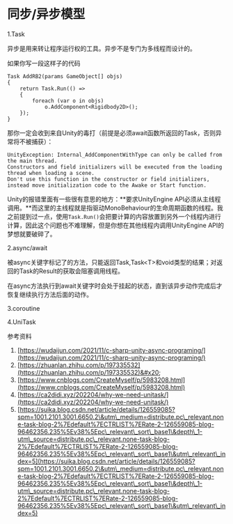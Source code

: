 # 同步/异步模型

1.Task

异步是用来转让程序运行权的工具。异步不是专门为多线程而设计的。

如果你写一段这样子的代码

```
Task AddRB2(params GameObject[] objs)
{
    return Task.Run(() =>
    {
        foreach (var o in objs)
            o.AddComponent<Rigidbody2D>();
    });
}
```

那你一定会收到来自Unity的毒打（前提是必须await函数所返回的Task，否则异常将不被捕获）：

```
UnityException: Internal_AddComponentWithType can only be called from the main thread.
Constructors and field initializers will be executed from the loading thread when loading a scene.
Don't use this function in the constructor or field initializers, instead move initialization code to the Awake or Start function.
```

Unity的报错里面有一些很有意思的地方：**要求UnityEngine API必须从主线程调用。**而这里的主线程就是指驱动MonoBehaviour的生命周期函数的线程。我之前提到过一点，使用`Task.Run()`会把要计算的内容放置到另外一个线程内进行计算，因此这个问题也不难理解，但是你想在其他线程内调用UnityEngine API的梦想就要破碎了。

2.async/await

被async关键字标记了的方法，只能返回Task,Task\<T>和void类型的结果；对返回的Task的Result的获取会阻塞调用线程。

在async方法执行到await关键字时会处于挂起的状态，直到该异步动作完成后才恢复继续执行方法后面的动作。

3.coroutine

4.UniTask

参考资料

1. [https://wudaijun.com/2021/11/c-sharp-unity-async-programing/](https://wudaijun.com/2021/11/c-sharp-unity-async-programing/)
2. [https://zhuanlan.zhihu.com/p/197335532](https://zhuanlan.zhihu.com/p/197335532)&#x20;
3. [https://www.cnblogs.com/CreateMyself/p/5983208.html](https://www.cnblogs.com/CreateMyself/p/5983208.html)
4. [https://ca2didi.xyz/202204/why-we-need-unitask/](https://ca2didi.xyz/202204/why-we-need-unitask/)
5. [https://suika.blog.csdn.net/article/details/126559085?spm=1001.2101.3001.6650.2\&utm\_medium=distribute.pc\_relevant.none-task-blog-2%7Edefault%7ECTRLIST%7ERate-2-126559085-blog-96462356.235%5Ev38%5Epc\_relevant\_sort\_base1\&depth\_1-utm\_source=distribute.pc\_relevant.none-task-blog-2%7Edefault%7ECTRLIST%7ERate-2-126559085-blog-96462356.235%5Ev38%5Epc\_relevant\_sort\_base1\&utm\_relevant\_index=5](https://suika.blog.csdn.net/article/details/126559085?spm=1001.2101.3001.6650.2\&utm\_medium=distribute.pc\_relevant.none-task-blog-2%7Edefault%7ECTRLIST%7ERate-2-126559085-blog-96462356.235%5Ev38%5Epc\_relevant\_sort\_base1\&depth\_1-utm\_source=distribute.pc\_relevant.none-task-blog-2%7Edefault%7ECTRLIST%7ERate-2-126559085-blog-96462356.235%5Ev38%5Epc\_relevant\_sort\_base1\&utm\_relevant\_index=5)
